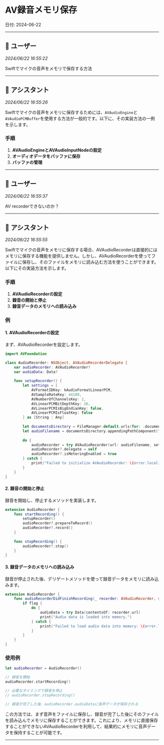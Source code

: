 # AV録音メモリ保存

日付: 2024-06-22

---

## 👤 ユーザー
*2024/06/22 16:55:22*

Swiftでマイクの音声をメモリで保存する方法

---

## 🤖 アシスタント
*2024/06/22 16:55:26*

Swiftでマイクの音声をメモリに保存するためには、`AVAudioEngine`と`AVAudioPCMBuffer`を使用する方法が一般的です。以下に、その実装方法の一例を示します。

### 手順

1. **AVAudioEngineとAVAudioInputNodeの設定**
2. **オーディオデータをバッファに保存**
3. **バッファの管理**

---

## 👤 ユーザー
*2024/06/22 16:55:37*

AV recorderできないのか？

---

## 🤖 アシスタント
*2024/06/22 16:55:55*

Swiftでマイクの音声をメモリに保存する場合、AVAudioRecorderは直接的にはメモリに保存する機能を提供しません。しかし、AVAudioRecorderを使ってファイルに保存し、そのファイルをメモリに読み込む方法を使うことができます。以下にその実装方法を示します。

### 手順

1. **AVAudioRecorderの設定**
2. **録音の開始と停止**
3. **録音データのメモリへの読み込み**

### 例

#### 1. AVAudioRecorderの設定

まず、AVAudioRecorderを設定します。

```swift
import AVFoundation

class AudioRecorder: NSObject, AVAudioRecorderDelegate {
    var audioRecorder: AVAudioRecorder?
    var audioData: Data?
    
    func setupRecorder() {
        let settings = [
            AVFormatIDKey: kAudioFormatLinearPCM,
            AVSampleRateKey: 44100,
            AVNumberOfChannelsKey: 2,
            AVLinearPCMBitDepthKey: 16,
            AVLinearPCMIsBigEndianKey: false,
            AVLinearPCMIsFloatKey: false
        ] as [String : Any]
        
        let documentsDirectory = FileManager.default.urls(for: .documentDirectory, in: .userDomainMask)[0]
        let audioFilename = documentsDirectory.appendingPathComponent("recording.wav")
        
        do {
            audioRecorder = try AVAudioRecorder(url: audioFilename, settings: settings)
            audioRecorder?.delegate = self
            audioRecorder?.isMeteringEnabled = true
        } catch {
            print("Failed to initialize AVAudioRecorder: \(error.localizedDescription)")
        }
    }
}
```

#### 2. 録音の開始と停止

録音を開始し、停止するメソッドを実装します。

```swift
extension AudioRecorder {
    func startRecording() {
        setupRecorder()
        audioRecorder?.prepareToRecord()
        audioRecorder?.record()
    }
    
    func stopRecording() {
        audioRecorder?.stop()
    }
}
```

#### 3. 録音データのメモリへの読み込み

録音が停止された後、デリゲートメソッドを使って録音データをメモリに読み込みます。

```swift
extension AudioRecorder {
    func audioRecorderDidFinishRecording(_ recorder: AVAudioRecorder, successfully flag: Bool) {
        if flag {
            do {
                audioData = try Data(contentsOf: recorder.url)
                print("Audio data is loaded into memory.")
            } catch {
                print("Failed to load audio data into memory: \(error.localizedDescription)")
            }
        }
    }
}
```

### 使用例

```swift
let audioRecorder = AudioRecorder()

// 録音を開始
audioRecorder.startRecording()

// 必要なタイミングで録音を停止
// audioRecorder.stopRecording()

// 録音が完了した後、audioRecorder.audioDataに音声データが保存される
```

この方法では、まず音声をファイルに保存し、録音が完了した後にそのファイルを読み込んでメモリに保存することができます。これにより、メモリに直接保存することができないAVAudioRecorderを利用して、結果的にメモリに音声データを保持することが可能です。

---
